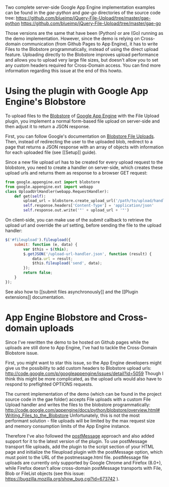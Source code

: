 Two complete server-side Google App Engine implementation examples can be found in the *gae-python* and *gae-go* directories of the source code tree:
https://github.com/blueimp/jQuery-File-Upload/tree/master/gae-python
https://github.com/blueimp/jQuery-File-Upload/tree/master/gae-go

Those versions are the same that have been (Python) or are (Go) running as the demo implementation.
However, since the demo is relying on Cross-domain communication (from Github Pages to App Engine), it has to write Files to the Blobstore programmatically, instead of using the direct upload feature.
Uploading directly to the Blobstore improves upload performance and allows you to upload very large file sizes, but doesn't allow you to set any custom headers required for Cross-Domain access.
You can find more information regarding this issue at the end of this howto.

# Using the plugin with Google App Engine's Blobstore

To upload files to the [Blobstore](http://code.google.com/appengine/docs/python/blobstore/) of [Google App Engine](http://code.google.com/appengine/) with the File Upload plugin, you implement a normal form-based file upload on server-side and then adjust it to return a JSON response.

First, you can follow Google's documentation on [Blobstore File Uploads](http://code.google.com/appengine/docs/python/blobstore/overview.html#Uploading_a_Blob). Then, instead of redirecting the user to the uploaded blob, redirect to a page that returns a JSON response with an array of objects with information for each uploaded file (see [[Setup]] guide).

Since a new file upload url has to be created for every upload request to the blobstore, you need to create a handler on server-side, which creates these upload urls and returns them as response to a browser GET request:

```py
from google.appengine.ext import blobstore
from google.appengine.ext import webapp
class UploadUrlHandler(webapp.RequestHandler):
    def get(self):
        upload_url = blobstore.create_upload_url('/path/to/upload/handler')
        self.response.headers['Content-Type'] = 'application/json'
        self.response.out.write('"' + upload_url + '"')
```

On client-side, you can make use of the *submit* callback to retrieve the upload url and override the *url* setting, before sending the file to the upload handler:

```js
$('#fileupload').fileupload({
    submit: function (e, data) {
        var $this = $(this);
        $.getJSON('/upload-url-handler.json', function (result) {
            data.url = result;
            $this.fileupload('send', data);
        });
        return false;
    } 
});
```

See also how to [[submit files asynchronously]] and the [[Plugin extensions]] documentation.

# App Engine Blobstore and Cross-domain uploads
Since I've rewritten the demo to be hosted on Github pages while the uploads are still done to App Engine, I've had to tackle the Cross-Domain Blobstore issue.

First, you might want to star this issue, so the App Engine developers might give us the possibility to add custom headers to Blobstore upload urls:
http://code.google.com/p/googleappengine/issues/detail?id=5059
Though I think this might be more complicated, as the upload urls would also have to respond to preflighted OPTIONS requests.

The current implementation of the demo (which can be found in the project source code in the gae folder) accepts File uploads with a custom File Upload handler and writes the files to the blobstore programmatically:
http://code.google.com/appengine/docs/python/blobstore/overview.html#Writing_Files_to_the_Blobstore
Unfortunately, this is not the most performant solution - file uploads will be limited by the max request size and memory consumption limits of the App Engine instance.

Therefore I've also followed the [postMessage](https://developer.mozilla.org/en/DOM/window.postMessage) approach and also added support for it to the latest version of the plugin.
To use postMessage transport file uploads, add the plugin to the script section of your HTML page and initialize the fileupload plugin with the postMessage option, which must point to the URL of the postmessage.html file.
postMessage file uploads are currently only supported by Google Chrome and Firefox (8.0+), while Firefox doesn't allow cross-domain postMessage transports with File, Blob or FileList objects (see this issue: https://bugzilla.mozilla.org/show_bug.cgi?id=673742 ).